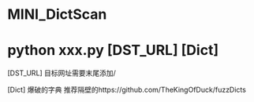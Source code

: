 # MINI_DictScan
 
# python xxx.py [DST_URL] [Dict]

[DST_URL] 目标网址需要末尾添加/

[Dict] 爆破的字典 推荐隔壁的https://github.com/TheKingOfDuck/fuzzDicts
